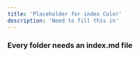```yaml
---
title: 'Placeholder for index Color'
description: 'Need to fill this in'
---
```


### Every folder needs an index.md file
